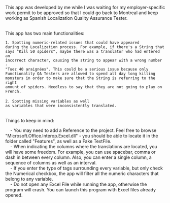 This app was developed by me while I was waiting for my employer-specific work permit to be approved so that I could go back to Montreal and keep working as Spanish Localization Quality Assurance Tester.<br /><br />

This app has two main functionalities:<br />

<code>1. Spotting numeric-related issues that could have appeared during the Localization process. For example, if there's a String that says "Kill 50 spiders", maybe there was a translator who had entered an incorrect character, causing the string to appear with a wrong number - "Tuez 40 araignées". This could be a serious issue because only Functionality QA Testers are allowed to spend all day long killing monsters in order to make sure that the String is referring to the right amount of spiders. Needless to say that they are not going to play on French.</code><br /><br />
<code>2. Spotting missing variables as well as variables that were inconsistently translated.</code><br /><br />

Things to keep in mind:<br />

&nbsp;&nbsp;&nbsp;&nbsp;- You may need to add a Reference to the project. Feel free to browse "Microsoft.Office.Interop.Excel.dll" - you should be able to locate it in the folder called "Features", as well as a Fake TextFile.<br />
&nbsp;&nbsp;&nbsp;&nbsp;- When indicating the columns where the translations are located, you will have some freedom. For example, you can use spacebar, comma or dash in between every column. Also, you can enter a single column, a sequence of columns as well as an interval. <br />
&nbsp;&nbsp;&nbsp;&nbsp;- If you enter the type of tags surrounding every variable, but only check the Numerical checkbox, the app will filter all the numeric characters that belong to any variable.<br />
&nbsp;&nbsp;&nbsp;&nbsp;- Do not open any Excel File while running the app, otherwise the program will crash. You can launch this program with Excel files already opened.
